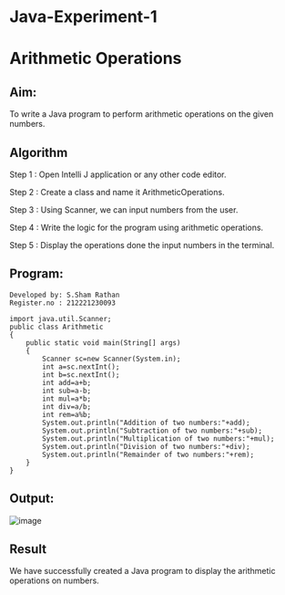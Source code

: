 # Java-Experiment-1

# Arithmetic Operations

## Aim:
  To write a Java program to perform arithmetic operations on the given numbers.
  
## Algorithm

Step 1 : Open Intelli J application or any other code editor.

Step 2 : Create a class and name it ArithmeticOperations.

Step 3 : Using Scanner, we can input numbers from the user.

Step 4 : Write the logic for the program using arithmetic operations.

Step 5 : Display the operations done the input numbers in the terminal.

## Program:
```
Developed by: S.Sham Rathan
Register.no : 212221230093

import java.util.Scanner;
public class Arithmetic
{
    public static void main(String[] args)
    {
        Scanner sc=new Scanner(System.in);
        int a=sc.nextInt();
        int b=sc.nextInt();
        int add=a+b;
        int sub=a-b;
        int mul=a*b;
        int div=a/b;
        int rem=a%b;
        System.out.println("Addition of two numbers:"+add);
        System.out.println("Subtraction of two numbers:"+sub);
        System.out.println("Multiplication of two numbers:"+mul);
        System.out.println("Division of two numbers:"+div);
        System.out.println("Remainder of two numbers:"+rem);
    }
}
```

## Output:
![image](https://github.com/ShamRathan/Java-Experiment-1/assets/93587823/4bb08307-50e4-43fe-960b-0c23877bbaae)



## Result 
  We have successfully created a Java program to display the arithmetic operations on numbers.
